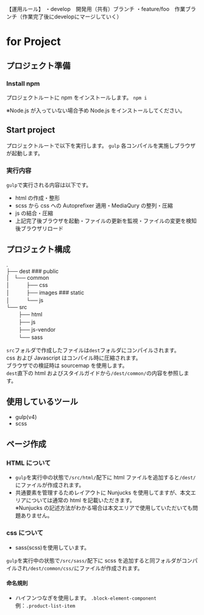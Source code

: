 【運用ルール】
・develop　開発用（共有）ブランチ
・feature/foo　作業ブランチ（作業完了後にdevelopにマージしていく）


# for Project

## プロジェクト準備

### Install npm

プロジェクトルートに npm をインストールします。
`npm i`

※Node.js が入っていない場合予め Node.js をインストールしてください。

## Start project

プロジェクトルートで以下を実行します。
`gulp`
各コンパイルを実施しブラウザが起動します。

### 実行内容

`gulp`で実行される内容は以下です。

-   html の作成・整形
-   scss から css への Autoprefixer 適用・MediaQury の整列・圧縮
-   js の結合・圧縮
-   上記完了後ブラウザを起動・ファイルの更新を監視・ファイルの変更を検知後ブラウザリロード

## プロジェクト構成

.  
├── dest ### public  
│   └── common  
│   　　 ├── css  
│   　　 ├── images ### static  
│   　　 └── js  
└── src  
　　 ├── html  
　　 ├── js  
　　 ├── js-vendor  
　　 └── sass

`src`フォルダで作成したファイルは`dest`フォルダにコンパイルされます。  
css および Javascript はコンパイル時に圧縮されます。  
ブラウザでの検証時は sourcemap を使用します。  
`dest`直下の html およびスタイルガイドから`/dest/common/`の内容を参照します。

## 使用しているツール

-   gulp(v4)
-   scss

## ページ作成

### HTML について

-   `gulp`を実行中の状態で`/src/html/`配下に html ファイルを追加すると`/dest/`にファイルが作成されます。
-   共通要素を管理するためレイアウトに Nunjucks を使用してますが、本文エリアについては通常の html を記載いただきます。  
     ※Nunjucks の記述方法がわかる場合は本文エリアで使用していただいても問題ありません。

### css について

-   sass(scss)を使用しています。

`gulp`を実行中の状態で`/src/sass/`配下に scss を追加すると同フォルダがコンパイルされ`/dest/common/css/`にファイルが作成されます。

#### 命名規則

-   ハイフンつなぎを使用します。
    `.block-element-component`  
    例：`.product-list-item`
